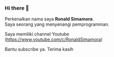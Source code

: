 ### Hi there 👋

<!--
**ronaldsimamora/ronaldsimamora** is a ✨ _special_ ✨ repository because its `README.md` (this file) appears on your GitHub profile.

Here are some ideas to get you started:

- 🔭 I’m currently working on ...
- 🌱 I’m currently learning ...
- 👯 I’m looking to collaborate on ...
- 🤔 I’m looking for help with ...
- 💬 Ask me about ...
- 📫 How to reach me: ...
- 😄 Pronouns: ...
- ⚡ Fun fact: ...
-->

Perkenalkan nama saya **Ronald Simamora**.\
Saya seorang yang menyenangi pemprogramman.

Saya memiliki channel Youtube
(https://www.youtube.com/c/RonaldSimamora)

Bantu subscribe ya.
Terima kasih
